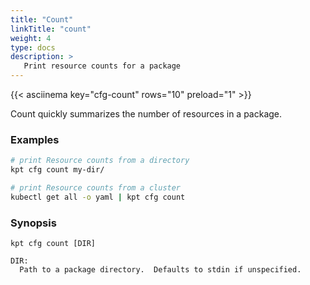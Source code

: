 ```yaml
---
title: "Count"
linkTitle: "count"
weight: 4
type: docs
description: >
   Print resource counts for a package
---
```

<!--mdtogo:Short
    Print resource counts for a package
-->

{{< asciinema key="cfg-count" rows="10" preload="1" >}}

Count quickly summarizes the number of resources in a package.

### Examples
<!--mdtogo:Examples-->
```sh
# print Resource counts from a directory
kpt cfg count my-dir/
```

```sh
# print Resource counts from a cluster
kubectl get all -o yaml | kpt cfg count
```
<!--mdtogo-->

### Synopsis
<!--mdtogo:Long-->
```
kpt cfg count [DIR]

DIR:
  Path to a package directory.  Defaults to stdin if unspecified.
```
<!--mdtogo-->